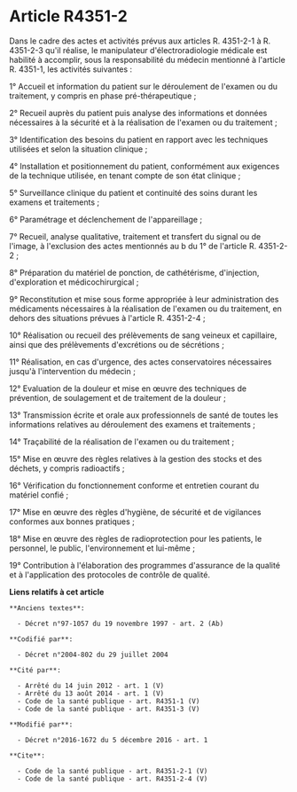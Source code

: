 # Article R4351-2

Dans le cadre des actes et activités prévus aux articles R. 4351-2-1 à R. 4351-2-3 qu'il réalise, le manipulateur
d'électroradiologie médicale est habilité à accomplir, sous la responsabilité du médecin mentionné à l'article R. 4351-1, les
activités suivantes : 

1° Accueil et information du patient sur le déroulement de l'examen ou du traitement, y compris en phase pré-thérapeutique ; 

2° Recueil auprès du patient puis analyse des informations et données nécessaires à la sécurité et à la réalisation de
l'examen ou du traitement ; 

3° Identification des besoins du patient en rapport avec les techniques utilisées et selon la situation clinique ; 

4° Installation et positionnement du patient, conformément aux exigences de la technique utilisée, en tenant compte de son
état clinique ; 

5° Surveillance clinique du patient et continuité des soins durant les examens et traitements ; 

6° Paramétrage et déclenchement de l'appareillage ; 

7° Recueil, analyse qualitative, traitement et transfert du signal ou de l'image, à l'exclusion des actes mentionnés au b du
1° de l'article R. 4351-2-2 ; 

8° Préparation du matériel de ponction, de cathétérisme, d'injection, d'exploration et médicochirurgical ; 

9° Reconstitution et mise sous forme appropriée à leur administration des médicaments nécessaires à la réalisation de
l'examen ou du traitement, en dehors des situations prévues à l'article R. 4351-2-4 ; 

10° Réalisation ou recueil des prélèvements de sang veineux et capillaire, ainsi que des prélèvements d'excrétions ou de
sécrétions ; 

11° Réalisation, en cas d'urgence, des actes conservatoires nécessaires jusqu'à l'intervention du médecin ; 

12° Evaluation de la douleur et mise en œuvre des techniques de prévention, de soulagement et de traitement de la douleur ; 

13° Transmission écrite et orale aux professionnels de santé de toutes les informations relatives au déroulement des examens
et traitements ; 

14° Traçabilité de la réalisation de l'examen ou du traitement ; 

15° Mise en œuvre des règles relatives à la gestion des stocks et des déchets, y compris radioactifs ; 

16° Vérification du fonctionnement conforme et entretien courant du matériel confié ; 

17° Mise en œuvre des règles d'hygiène, de sécurité et de vigilances conformes aux bonnes pratiques ; 

18° Mise en œuvre des règles de radioprotection pour les patients, le personnel, le public, l'environnement et lui-même ; 

19° Contribution à l'élaboration des programmes d'assurance de la qualité et à l'application des protocoles de contrôle de
qualité.

**Liens relatifs à cet article**

	**Anciens textes**:

	  - Décret n°97-1057 du 19 novembre 1997 - art. 2 (Ab)

	**Codifié par**:

	  - Décret n°2004-802 du 29 juillet 2004

	**Cité par**:

	  - Arrêté du 14 juin 2012 - art. 1 (V)
	  - Arrêté du 13 août 2014 - art. 1 (V)
	  - Code de la santé publique - art. R4351-1 (V)
	  - Code de la santé publique - art. R4351-3 (V)

	**Modifié par**:

	  - Décret n°2016-1672 du 5 décembre 2016 - art. 1

	**Cite**:

	  - Code de la santé publique - art. R4351-2-1 (V)
	  - Code de la santé publique - art. R4351-2-4 (V)
